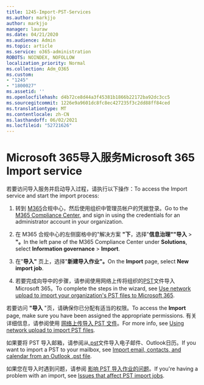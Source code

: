 ```yaml
---
title: 1245-Import-PST-Services
ms.author: markjjo
author: markjjo
manager: lauraw
ms.date: 04/21/2020
ms.audience: Admin
ms.topic: article
ms.service: o365-administration
ROBOTS: NOINDEX, NOFOLLOW
localization_priority: Normal
ms.collection: Adm_O365
ms.custom:
- "1245"
- "1800027"
ms.assetid: ''
ms.openlocfilehash: d4b72ce8d44a3f45381b1866b22172ba92dc3cc5
ms.sourcegitcommit: 1226e9a9601dc8fc8ec427235f3c2dd88ff84ced
ms.translationtype: MT
ms.contentlocale: zh-CN
ms.lasthandoff: 06/02/2021
ms.locfileid: "52721626"
---
```

# <a name="microsoft-365-import-service"></a><span data-ttu-id="f333f-102">Microsoft 365导入服务</span><span class="sxs-lookup"><span data-stu-id="f333f-102">Microsoft 365 Import service</span></span>

<span data-ttu-id="f333f-103">若要访问导入服务并启动导入过程，请执行以下操作：</span><span class="sxs-lookup"><span data-stu-id="f333f-103">To access the Import service and start the import process:</span></span>

1. <span data-ttu-id="f333f-104">转到 [M365](https://compliance.microsoft.com/)合规中心，然后使用组织中管理员帐户的凭据登录。</span><span class="sxs-lookup"><span data-stu-id="f333f-104">Go to the [M365 Compliance Center](https://compliance.microsoft.com/), and sign in using the credentials for an administrator account in your organization.</span></span>

1. <span data-ttu-id="f333f-105">在 M365 合规中心的左侧窗格中的"解决方案 **"下**，选择"**信息治理""导入**  >  **"。**</span><span class="sxs-lookup"><span data-stu-id="f333f-105">In the left pane of the M365 Compliance Center under **Solutions**, select **Information governance** > **Import**.</span></span>

1. <span data-ttu-id="f333f-106">在"**导入"** 页上，选择"**新建导入作业"。**</span><span class="sxs-lookup"><span data-stu-id="f333f-106">On the **Import** page, select **New import job**.</span></span>

1. <span data-ttu-id="f333f-107">若要完成向导中的步骤，请参阅使用网络上传将组织的[PST](/compliance/use-network-upload-to-import-pst-files)文件导入Microsoft 365。</span><span class="sxs-lookup"><span data-stu-id="f333f-107">To complete the steps in the wizard, see [Use network upload to import your organization's PST files to Microsoft 365](/compliance/use-network-upload-to-import-pst-files).</span></span>

<span data-ttu-id="f333f-108">若要访问 **"导入** "页，请确保你已分配有适当的权限。</span><span class="sxs-lookup"><span data-stu-id="f333f-108">To access the **Import** page, make sure you have been assigned the appropriate permissions.</span></span> <span data-ttu-id="f333f-109">有关详细信息，请参阅使用 [网络上传导入 PST 文件](/microsoft-365/compliance/importing-pst-files-to-office-365#using-network-upload-to-import-pst-files)。</span><span class="sxs-lookup"><span data-stu-id="f333f-109">For more info, see [Using network upload to import PST files](/microsoft-365/compliance/importing-pst-files-to-office-365#using-network-upload-to-import-pst-files).</span></span>

<span data-ttu-id="f333f-110">如果要将 PST 导入邮箱，请参阅从[.pst](https://support.office.com/article/import-email-contacts-and-calendar-from-an-outlook-pst-file-431a8e9a-f99f-4d5f-ae48-ded54b3440ac)文件导入电子邮件、Outlook日历。</span><span class="sxs-lookup"><span data-stu-id="f333f-110">If you want to import a PST to your mailbox, see [Import email, contacts, and calendar from an Outlook .pst file](https://support.office.com/article/import-email-contacts-and-calendar-from-an-outlook-pst-file-431a8e9a-f99f-4d5f-ae48-ded54b3440ac).</span></span>

<span data-ttu-id="f333f-111">如果您在导入时遇到问题，请参阅 [影响 PST 导入作业的问题](/office365/troubleshoot/pst-import-service/issues-with-pst-import-job)。</span><span class="sxs-lookup"><span data-stu-id="f333f-111">If you're having a problem with an import, see [Issues that affect PST import jobs](/office365/troubleshoot/pst-import-service/issues-with-pst-import-job).</span></span>

